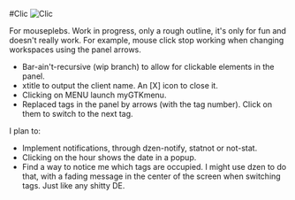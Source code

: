 #Clic
![Clic](https://raw.github.com/tatou-tatou/Themes/master/Clic/clic.png)

For mouseplebs. Work in progress, only a rough outline, it's only for fun and doesn't really work. For example, mouse click stop working when changing workspaces using the panel arrows.

* Bar-ain't-recursive (wip branch) to allow for clickable elements in the panel.
* xtitle to output the client name. An [X] icon to close it.
* Clicking on MENU launch myGTKmenu.
* Replaced tags in the panel by arrows (with the tag number). Click on them to switch to the next tag.

I plan to:
* Implement notifications, through dzen-notify, statnot or not-stat.
* Clicking on the hour shows the date in a popup.
* Find a way to notice me which tags are occupied. I might use dzen to do that, with a fading message in the center of the screen when switching tags. Just like any shitty DE.
